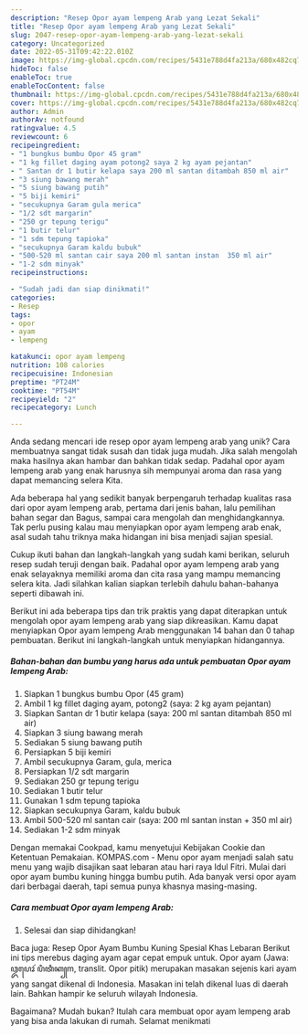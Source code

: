 ```yaml
---
description: "Resep Opor ayam lempeng Arab yang Lezat Sekali"
title: "Resep Opor ayam lempeng Arab yang Lezat Sekali"
slug: 2047-resep-opor-ayam-lempeng-arab-yang-lezat-sekali
category: Uncategorized
date: 2022-05-31T09:42:22.010Z
image: https://img-global.cpcdn.com/recipes/5431e788d4fa213a/680x482cq70/opor-ayam-lempeng-arab-foto-resep-utama.jpg
hideToc: false
enableToc: true
enableTocContent: false
thumbnail: https://img-global.cpcdn.com/recipes/5431e788d4fa213a/680x482cq70/opor-ayam-lempeng-arab-foto-resep-utama.jpg
cover: https://img-global.cpcdn.com/recipes/5431e788d4fa213a/680x482cq70/opor-ayam-lempeng-arab-foto-resep-utama.jpg
author: Admin
authorAv: notfound
ratingvalue: 4.5
reviewcount: 6
recipeingredient:
- "1 bungkus bumbu Opor 45 gram"
- "1 kg fillet daging ayam potong2 saya 2 kg ayam pejantan"
- " Santan dr 1 butir kelapa saya 200 ml santan ditambah 850 ml air"
- "3 siung bawang merah"
- "5 siung bawang putih"
- "5 biji kemiri"
- "secukupnya Garam gula merica"
- "1/2 sdt margarin"
- "250 gr tepung terigu"
- "1 butir telur"
- "1 sdm tepung tapioka"
- "secukupnya Garam kaldu bubuk"
- "500-520 ml santan cair saya 200 ml santan instan  350 ml air"
- "1-2 sdm minyak"
recipeinstructions:

- "Sudah jadi dan siap dinikmati!"
categories:
- Resep
tags:
- opor
- ayam
- lempeng

katakunci: opor ayam lempeng 
nutrition: 108 calories
recipecuisine: Indonesian
preptime: "PT24M"
cooktime: "PT54M"
recipeyield: "2"
recipecategory: Lunch

---
```





Anda sedang mencari ide resep opor ayam lempeng arab yang unik? Cara membuatnya sangat tidak susah dan tidak juga mudah. Jika salah mengolah maka hasilnya akan hambar dan bahkan tidak sedap. Padahal opor ayam lempeng arab yang enak harusnya sih mempunyai aroma dan rasa yang dapat memancing selera Kita.





Ada beberapa hal yang sedikit banyak berpengaruh terhadap kualitas rasa dari opor ayam lempeng arab, pertama dari jenis bahan, lalu pemilihan bahan segar dan Bagus, sampai cara mengolah dan menghidangkannya. Tak perlu pusing kalau mau menyiapkan opor ayam lempeng arab enak,      asal sudah tahu triknya maka hidangan ini bisa menjadi sajian spesial.














Cukup ikuti bahan dan langkah-langkah yang sudah kami berikan, seluruh resep sudah teruji dengan baik. Padahal opor ayam lempeng arab yang enak selayaknya memiliki aroma dan cita rasa yang mampu memancing selera kita. Jadi silahkan kalian siapkan terlebih dahulu bahan-bahanya seperti dibawah ini.






Berikut ini ada beberapa tips dan trik praktis yang dapat diterapkan untuk mengolah opor ayam lempeng arab yang siap dikreasikan. Kamu dapat menyiapkan Opor ayam lempeng Arab menggunakan 14 bahan dan 0 tahap pembuatan. Berikut ini langkah-langkah untuk menyiapkan hidangannya.

<!--inarticleads1-->

##### Bahan-bahan dan bumbu yang harus ada untuk pembuatan Opor ayam lempeng Arab:

1. Siapkan 1 bungkus bumbu Opor (45 gram)
1. Ambil 1 kg fillet daging ayam, potong2 (saya: 2 kg ayam pejantan)
1. Siapkan  Santan dr 1 butir kelapa (saya: 200 ml santan ditambah 850 ml air)
1. Siapkan 3 siung bawang merah
1. Sediakan 5 siung bawang putih
1. Persiapkan 5 biji kemiri
1. Ambil secukupnya Garam, gula, merica
1. Persiapkan 1/2 sdt margarin
1. Sediakan 250 gr tepung terigu
1. Sediakan 1 butir telur
1. Gunakan 1 sdm tepung tapioka
1. Siapkan secukupnya Garam, kaldu bubuk
1. Ambil 500-520 ml santan cair (saya: 200 ml santan instan + 350 ml air)
1. Sediakan 1-2 sdm minyak


Dengan memakai Cookpad, kamu menyetujui Kebijakan Cookie dan Ketentuan Pemakaian. KOMPAS.com - Menu opor ayam menjadi salah satu menu yang wajib disajikan saat lebaran atau hari raya Idul Fitri. Mulai dari opor ayam bumbu kuning hingga bumbu putih. Ada banyak versi opor ayam dari berbagai daerah, tapi semua punya khasnya masing-masing. 

<!--inarticleads2-->

##### Cara membuat Opor ayam lempeng Arab:


1. Selesai dan siap dihidangkan!

Baca juga: Resep Opor Ayam Bumbu Kuning Spesial Khas Lebaran Berikut ini tips merebus daging ayam agar cepat empuk untuk. Opor ayam (Jawa: ꦎꦥꦺꦴꦂ ꦥꦶꦠꦶꦏ꧀m, translit. Opor pitik) merupakan masakan sejenis kari ayam yang sangat dikenal di Indonesia. Masakan ini telah dikenal luas di daerah lain. Bahkan hampir ke seluruh wilayah Indonesia. 

Bagaimana? Mudah bukan? Itulah cara membuat opor ayam lempeng arab yang bisa anda lakukan di rumah. Selamat menikmati
